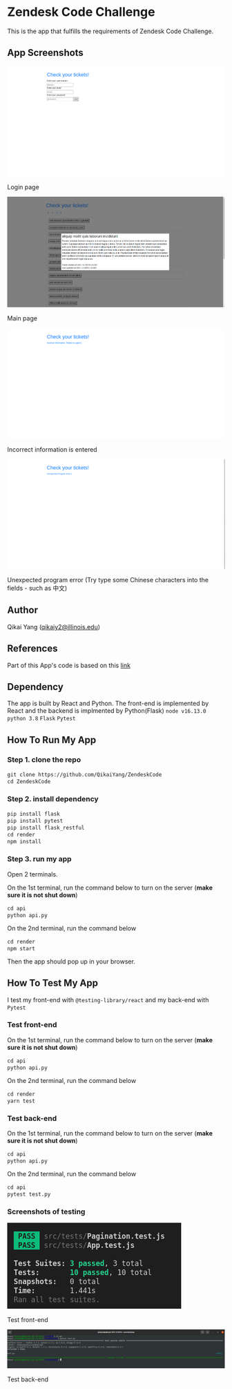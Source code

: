 # Zendesk Code Challenge

This is the app that fulfills the requirements of Zendesk Code Challenge. 

## App Screenshots
![Login Page](https://github.com/QikaiYang/ZendeskCode/blob/main/imgs/login.png)

Login page

![Main Page](https://github.com/QikaiYang/ZendeskCode/blob/main/imgs/main.png)

Main page

![Incorrect Page](https://github.com/QikaiYang/ZendeskCode/blob/main/imgs/incorrect.png)

Incorrect information is entered

![Error Page](https://github.com/QikaiYang/ZendeskCode/blob/main/imgs/program.png)

Unexpected program error (Try type some Chinese characters into the fields - such as 中文)

## Author
Qikai Yang (qikaiy2@illinois.edu)

## References
Part of this App's code is based on this [link](https://www.youtube.com/watch?v=IYCa1F-OWmk&ab_channel=TraversyMedia)

## Dependency
The app is built by React and Python. The front-end is implemented by React and the backend is implmented by Python(Flask)
`node v16.13.0`
`python 3.8`
`Flask`
`Pytest`

## How To Run My App
### Step 1. clone the repo
    git clone https://github.com/QikaiYang/ZendeskCode
    cd ZendeskCode

### Step 2. install dependency
    pip install flask
    pip install pytest
    pip install flask_restful
    cd render
    npm install

### Step 3. run my app
Open 2 terminals. 

On the 1st terminal, run the command below to turn on the server (**make sure it is not shut down**)

    cd api
    python api.py

On the 2nd terminal, run the command below

    cd render
    npm start

Then the app should pop up in your browser.

## How To Test My App
I test my front-end with `@testing-library/react` and my back-end with `Pytest`

### Test front-end
On the 1st terminal, run the command below to turn on the server (**make sure it is not shut down**)

    cd api
    python api.py

On the 2nd terminal, run the command below

    cd render
    yarn test

### Test back-end
On the 1st terminal, run the command below to turn on the server (**make sure it is not shut down**)

    cd api
    python api.py

On the 2nd terminal, run the command below

    cd api
    pytest test.py

### Screenshots of testing

![Incorrect Page](https://github.com/QikaiYang/ZendeskCode/blob/main/imgs/test_react.png)

Test front-end

![Error Page](https://github.com/QikaiYang/ZendeskCode/blob/main/imgs/test_flask.png)

Test back-end